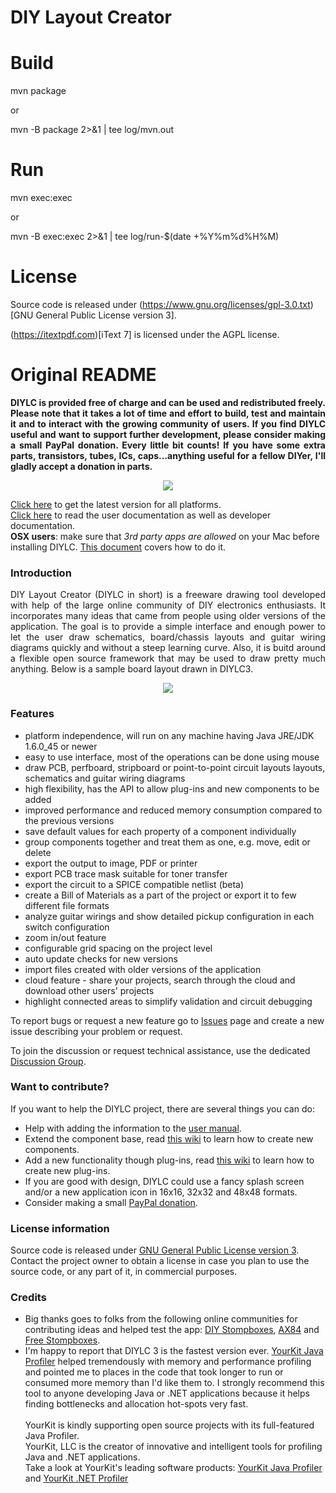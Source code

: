 DIY Layout Creator
==================

# Build

  mvn package

or

  mvn -B package 2>&1 | tee log/mvn.out

# Run

  mvn exec:exec

or

  mvn -B exec:exec 2>&1 | tee log/run-$(date +%Y%m%d%H%M)

# License

Source code is released under (https://www.gnu.org/licenses/gpl-3.0.txt)[GNU General Public License version 3].

(https://itextpdf.com)[iText 7] is licensed under the AGPL license. 

# Original README

<p align="justify"><strong>DIYLC is provided free of charge and can be used and redistributed freely. Please note that it takes a lot of time and effort to build, test and maintain it and to interact with the growing community of users. If you find DIYLC useful and want to support further development, please consider making a small PayPal donation. Every little bit counts! If you have some extra parts, transistors, tubes, ICs, caps...anything useful for a fellow DIYer, I'll gladly accept a donation in parts.</strong></p>
<p align="center"><a href="https://www.paypal.com/cgi-bin/webscr?cmd=_s-xclick&hosted_button_id=U6GLS8HLTSU88" rel="nofollow"><img src="https://www.paypal.com/en_US/i/btn/btn_donateCC_LG.gif"></a> </p>
<a href="https://github.com/bancika/diy-layout-creator/releases/latest">Click here</a> to get the latest version for all platforms.</a><br>
<a href="https://github.com/bancika/diy-layout-creator/tree/wiki">Click here</a> to read the user documentation as well as developer documentation.<br>
<b>OSX users</b>: make sure that <i>3rd party apps are allowed</i> on your Mac before installing DIYLC. <a href="https://support.apple.com/en-us/HT202491">This document</a> covers how to do it.
<h3><a name="News"></a>Introduction<a href="#Introduction" class="section_anchor"></a></h3>
<p align="justify">DIY Layout Creator (DIYLC in short) is a freeware drawing tool developed with help of the large online community of DIY electronics enthusiasts. It incorporates many ideas that came from people using older versions of the application. The goal is to provide a simple interface and enough power to let the user draw schematics, board/chassis layouts and guitar wiring diagrams quickly and without a steep learning curve. Also, it is buitd around a flexible open source framework that may be used to draw pretty much anything. Below is a sample board layout drawn in DIYLC3. </p>
<p></p>
<p align="center"><a href="http://diy-fever.com/wordpress/wp-content/gallery/diylc/diylc_3_36_rangemaster.png" rel="nofollow"><img src="http://diy-fever.com/nextgen-image/833/480x0x90/a93c6f7598bc16fce4f4aad480631523"></a></p>
<p></p>
<h3><a name="Key Features"></a>Features<a href="#Features" class="section_anchor"></a></h3>
<ul>
   <li>platform independence, will run on any machine having Java JRE/JDK 1.6.0_45 or newer </li>
   <li>easy to use interface, most of the operations can be done using mouse </li>
   <li>draw PCB, perfboard, stripboard or point-to-point circuit layouts layouts, schematics and guitar wiring diagrams </li>
   <li>high flexibility, has the API to allow plug-ins and new components to be added</li>
   <li>improved performance and reduced memory consumption compared to the previous versions </li>
   <li>save default values for each property of a component individually </li>
   <li>group components together and treat them as one, e.g. move, edit or delete </li>
   <li>export the output to image, PDF or printer </li>
   <li>export PCB trace mask suitable for toner transfer </li>
   <li>export the circuit to a SPICE compatible netlist (beta) </li>
   <li>create a Bill of Materials as a part of the project or export it to few different file formats </li>
   <li>analyze guitar wirings and show detailed pickup configuration in each switch configuration</li>
   <li>zoom in/out feature </li>
   <li>configurable grid spacing on the project level </li>
   <li>auto update checks for new versions </li>
   <li>import files created with older versions of the application </li>   
   <li>cloud feature - share your projects, search through the cloud and download other users' projects </li>
   <li>highlight connected areas to simplify validation and circuit debugging</li>
</ul>
<p>To report bugs or request a new feature go to <a href="https://github.com/bancika/diy-layout-creator/issues" rel="nofollow">Issues</a> page and create a new issue describing your problem or request. </p>
<p>To join the discussion or request technical assistance, use the dedicated <a href="http://groups.google.com/group/diy-layout-creator" rel="nofollow">Discussion Group</a>. </p>
<h3><a name="Want_to_contribute?"></a>Want to contribute?<a href="#Want_to_contribute?" class="section_anchor"></a></h3>
<p>If you want to help the DIYLC project, there are several things you can do: </p>
<ul>
   <li>Help with adding the information to the <a href="https://github.com/bancika/diy-layout-creator/blob/wiki/Manual.md">user manual</a>. </li>
   <li>Extend the component base, read <a href="https://github.com/bancika/diy-layout-creator/blob/wiki/ComponentAPI.md" rel="nofollow">this wiki</a> to learn how to create new components. </li>
   <li>Add a new functionality though plug-ins, read <a href="https://github.com/bancika/diy-layout-creator/blob/wiki/PluginAPI.md" rel="nofollow">this wiki</a> to learn how to create new plug-ins. </li>
   <li>If you are good with design, DIYLC could use a fancy splash screen and/or a new application icon in 16x16, 32x32 and 48x48 formats. </li>
   <li>Consider making a small <a href="http://diy-fever.com/donate" rel="nofollow">PayPal donation</a>. </li>
</ul>
<h3><a name="License_information"></a>License information<a href="#License_information" class="section_anchor"></a></h3>
<p>Source code is released under <a href="https://www.gnu.org/licenses/gpl-3.0.txt">GNU General Public License version 3</a>. Contact the project owner to obtain a license in case you plan to use the source code, or any part of it, in commercial purposes. </p>
<p></p>
<h3><a name="Credits"></a>Credits<a href="#Credits" class="section_anchor"></a></h3>
<ul>
   <li>Big thanks goes to folks from the following online communities for contributing ideas and helped test the app: <a href="http://www.diystompboxes.com/smfforum/" rel="nofollow">DIY Stompboxes</a>, <a href="http://ax84.com/bbs" rel="nofollow">AX84</a> and <a href="http://freestompboxes.org" rel="nofollow">Free Stompboxes</a>. </li>
   <li>I'm happy to report that DIYLC 3 is the fastest version ever. <a href="http://www.yourkit.com/java/profiler/index.jsp" rel="nofollow">YourKit Java Profiler</a> helped tremendously with memory and performance profiling and pointed me to places in the code that took longer to run or consumed more memory than I'd like them to. I strongly recommend this tool to anyone developing Java or .NET applications because it helps finding bottlenecks and allocation hot-spots very fast.<br><br>YourKit is kindly supporting open source projects with its full-featured Java Profiler.<br>YourKit, LLC is the creator of innovative and intelligent tools for profiling Java and .NET applications.<br>Take a look at YourKit's leading software products: <a href="http://www.yourkit.com/java/profiler/index.jsp" rel="nofollow">YourKit Java Profiler</a> and <a href="http://www.yourkit.com/.net/profiler/index.jsp" rel="nofollow">YourKit .NET Profiler</a> </li>
</ul>
